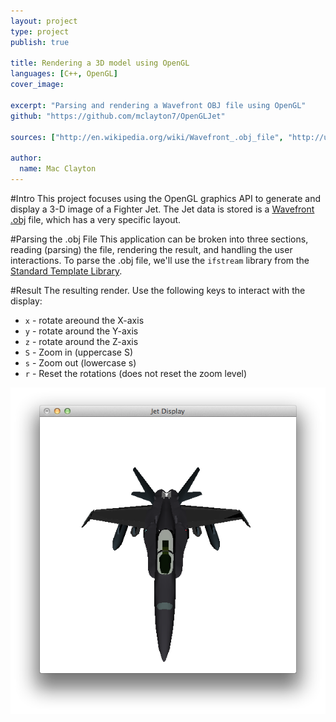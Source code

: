 ```yaml
---
layout: project
type: project
publish: true

title: Rendering a 3D model using OpenGL
languages: [C++, OpenGL]
cover_image:

excerpt: "Parsing and rendering a Wavefront OBJ file using OpenGL"
github: "https://github.com/mclayton7/OpenGLJet"

sources: ["http://en.wikipedia.org/wiki/Wavefront_.obj_file", "http://users.ece.gatech.edu/~riley/ece4893/"]

author:
  name: Mac Clayton
---
```


#Intro
This project focuses using the OpenGL graphics API to generate and display a 3-D image of a Fighter Jet. The Jet data is stored is a [Wavefront .obj](http://en.wikipedia.org/wiki/Wavefront_.obj_file) file, which has a very specific layout.

#Parsing the .obj File
This application can be broken into three sections, reading (parsing) the file, rendering the result, and handling the user interactions. To parse the .obj file, we'll use the `ifstream` library from the [Standard Template Library](http://en.wikipedia.org/wiki/Standard_Template_Library).

#Result
The resulting render. Use the following keys to interact with the display:
* `x` - rotate areound the X-axis
* `y` - rotate around the Y-axis
* `z` - rotate around the Z-axis
* `S` - Zoom in (uppercase S)
* `s` - Zoom out (lowercase s)
* `r` - Reset the rotations (does not reset the zoom level)
<img src="/images/projects/jet/jet-output.png" class="center">